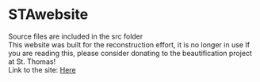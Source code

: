 # STAwebsite
Source files are included in the src folder  
This website was built for the reconstruction effort, it is no longer in use 
If you are reading this, please consider donating to the beautification project at St. Thomas!  
Link to the site: [Here](https://angelordonezretamar.github.io/STAwebsite/index.html)
